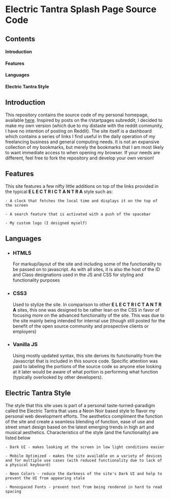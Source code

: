 # Electric Tantra Splash Page Source Code

## Contents
#### Introduction
#### Features
#### Languages
#### Electric Tantra Style  

## Introduction
This repository contains the source code of my personal homepage, available [here](https://electric-tantra-splash-page.netlify.com/). Inspired by posts on the r/startpages subreddit, I decided to make my own version (which due to my distaste with the reddit community, I have no intention of posting on Reddit). The site itself is a dashboard which contains a series of links I find useful in the daily operation of my freelancing business and general computing needs. It is not an expansive collection of my bookmarks, but merely the bookmarks that I am most likely to want immediate access to when opening my browser. If your needs are different, feel free to fork the repository and develop your own version!

## Features 
This site features a few nifty little additions on top of the links provided in the typical **E L E C T R I C   T A N T R A** style such as:
    
    - A clock that fetches the local time and displays it on the top of the screen 
   
    - A search feature that is activated with a push of the spacebar 
   
    - My custom logo (I designed myself)
## Languages 

- ### HTML5 
    For markup/layout of the site and including some of the functionality to be passed on to javascript. As with all sites, it is also the host of the ID and Class designations used in the JS and CSS for styling and functionality purposes

- ### CSS3 
    Used to stylize the site. In comparison to other **E L E C T R I C   T A N T R A** sites, this one was designed to be rather lean on the CSS in favor of focusing more on the advanced functionality of the site. This was due to the site mainly being intended for internal use (though still posted for the benefit of the open source community and prospective clients or employers) 

- ### Vanilla JS 
     Using mostly updated syntax, this site derives its functionality from the Javascript that is included in this source code. Specific attention was paid to labeling the portions of the source code so anyone else looking at it later would be aware of what portion is performing what function (typically overlooked by other developers). 
     
## Electric Tantra Style 
 
  The style that this site uses is part of a personal taste-turned-paradigm called the Electric Tantra that uses a Neon Noir based style to flavor my personal web development efforts. The aesthetics compliment the function of the site and create a seamless blending of function, ease of use and street smart design based on the latest emerging trends in high art and musical aesthetics. Characteristics of the style (and the functionality) are listed below  
   
    - Dark UI - makes looking at the screen in low light conditions easier 
   
    - Mobile Optimized - makes the site available on a variety of devices and for multiple use cases (with reduced functionality due to lack of a physical keyboard) 
   
    - Neon Colors - reduce the darkness of the site's Dark UI and help to prevent the UI from appearing stale 
    
    - Monospaced Fonts - prevent text from being rendered in hard to read spacing 
